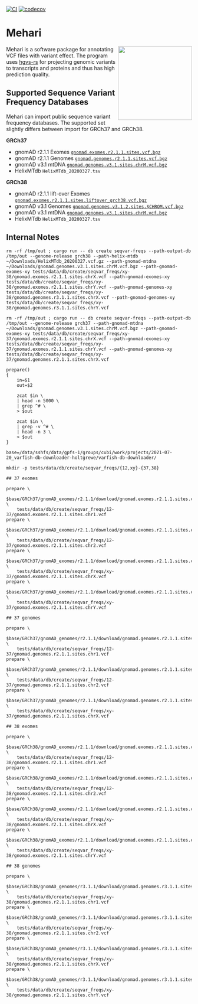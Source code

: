 [![CI](https://github.com/bihealth/mehari/actions/workflows/rust.yml/badge.svg)](https://github.com/bihealth/mehari/actions/workflows/rust.yml)
[![codecov](https://codecov.io/gh/bihealth/mehari/branch/main/graph/badge.svg?token=B1dfb7N2n8)](https://codecov.io/gh/bihealth/mehari)

# Mehari

<img align="right" width="200" height="200" src="misc/camel.jpeg">

Mehari is a software package for annotating VCF files with variant effect.
The program uses [hgvs-rs](https://crates.io/crates/hgvs) for projecting genomic variants to transcripts and proteins and thus has high prediction quality.

## Supported Sequence Variant Frequency Databases

Mehari can import public sequence variant frequency databases.
The supported set slightly differs between import for GRCh37 and GRCh38.

**GRCh37**

- gnomAD r2.1.1 Exomes [`gnomad.exomes.r2.1.1.sites.vcf.bgz`](https://gnomad.broadinstitute.org/downloads#v2)
- gnomAD r2.1.1 Genomes [`gnomad.genomes.r2.1.1.sites.vcf.bgz`](https://gnomad.broadinstitute.org/downloads#v2)
- gnomAD v3.1 mtDNA [`gnomad.genomes.v3.1.sites.chrM.vcf.bgz`](https://gnomad.broadinstitute.org/downloads#v3-mitochondrial-dna)
- HelixMTdb `HelixMTdb_20200327.tsv`

**GRCh38**

- gnomAD r2.1.1 lift-over Exomes [`gnomad.exomes.r2.1.1.sites.liftover_grch38.vcf.bgz`](https://gnomad.broadinstitute.org/downloads#v2)
- gnomAD v3.1 Genomes [`gnomad.genomes.v3.1.2.sites.$CHROM.vcf.bgz`](https://gnomad.broadinstitute.org/downloads#v3)
- gnomAD v3.1 mtDNA [`gnomad.genomes.v3.1.sites.chrM.vcf.bgz`](https://gnomad.broadinstitute.org/downloads#v3-mitochondrial-dna)
- HelixMTdb `HelixMTdb_20200327.tsv`

## Internal Notes

```
rm -rf /tmp/out ; cargo run -- db create seqvar-freqs --path-output-db /tmp/out --genome-release grch38 --path-helix-mtdb ~/Downloads/HelixMTdb_20200327.vcf.gz --path-gnomad-mtdna ~/Downloads/gnomad.genomes.v3.1.sites.chrM.vcf.bgz --path-gnomad-exomes-xy tests/data/db/create/seqvar_freqs/xy-38/gnomad.exomes.r2.1.1.sites.chrX.vcf --path-gnomad-exomes-xy tests/data/db/create/seqvar_freqs/xy-38/gnomad.exomes.r2.1.1.sites.chrY.vcf --path-gnomad-genomes-xy tests/data/db/create/seqvar_freqs/xy-38/gnomad.genomes.r3.1.1.sites.chrX.vcf --path-gnomad-genomes-xy tests/data/db/create/seqvar_freqs/xy-38/gnomad.genomes.r3.1.1.sites.chrY.vcf

rm -rf /tmp/out ; cargo run -- db create seqvar-freqs --path-output-db /tmp/out --genome-release grch37 --path-gnomad-mtdna ~/Downloads/gnomad.genomes.v3.1.sites.chrM.vcf.bgz --path-gnomad-exomes-xy tests/data/db/create/seqvar_freqs/xy-37/gnomad.exomes.r2.1.1.sites.chrX.vcf --path-gnomad-exomes-xy tests/data/db/create/seqvar_freqs/xy-37/gnomad.exomes.r2.1.1.sites.chrY.vcf --path-gnomad-genomes-xy tests/data/db/create/seqvar_freqs/xy-37/gnomad.genomes.r2.1.1.sites.chrX.vcf
```

```
prepare()
{
    in=$1
    out=$2

    zcat $in \
    | head -n 5000 \
    | grep ^# \
    > $out

    zcat $in \
    | grep -v ^# \
    | head -n 3 \
    > $out
}

base=/data/sshfs/data/gpfs-1/groups/cubi/work/projects/2021-07-20_varfish-db-downloader-holtgrewe/varfish-db-downloader/

mkdir -p tests/data/db/create/seqvar_freqs/{12,xy}-{37,38}

## 37 exomes

prepare \
    $base/GRCh37/gnomAD_exomes/r2.1.1/download/gnomad.exomes.r2.1.1.sites.chr1.vcf.bgz \
    tests/data/db/create/seqvar_freqs/12-37/gnomad.exomes.r2.1.1.sites.chr1.vcf
prepare \
    $base/GRCh37/gnomAD_exomes/r2.1.1/download/gnomad.exomes.r2.1.1.sites.chr2.vcf.bgz \
    tests/data/db/create/seqvar_freqs/12-37/gnomad.exomes.r2.1.1.sites.chr2.vcf
prepare \
    $base/GRCh37/gnomAD_exomes/r2.1.1/download/gnomad.exomes.r2.1.1.sites.chrX.vcf.bgz \
    tests/data/db/create/seqvar_freqs/xy-37/gnomad.exomes.r2.1.1.sites.chrX.vcf
prepare \
    $base/GRCh37/gnomAD_exomes/r2.1.1/download/gnomad.exomes.r2.1.1.sites.chrY.vcf.bgz \
    tests/data/db/create/seqvar_freqs/xy-37/gnomad.exomes.r2.1.1.sites.chrY.vcf

## 37 genomes

prepare \
    $base/GRCh37/gnomAD_genomes/r2.1.1/download/gnomad.genomes.r2.1.1.sites.chr1.vcf.bgz \
    tests/data/db/create/seqvar_freqs/12-37/gnomad.genomes.r2.1.1.sites.chr1.vcf
prepare \
    $base/GRCh37/gnomAD_genomes/r2.1.1/download/gnomad.genomes.r2.1.1.sites.chr2.vcf.bgz \
    tests/data/db/create/seqvar_freqs/12-37/gnomad.genomes.r2.1.1.sites.chr2.vcf
prepare \
    $base/GRCh37/gnomAD_genomes/r2.1.1/download/gnomad.genomes.r2.1.1.sites.chrX.vcf.bgz \
    tests/data/db/create/seqvar_freqs/xy-37/gnomad.genomes.r2.1.1.sites.chrX.vcf

## 38 exomes

prepare \
    $base/GRCh38/gnomAD_exomes/r2.1.1/download/gnomad.exomes.r2.1.1.sites.chr1.vcf.bgz \
    tests/data/db/create/seqvar_freqs/12-38/gnomad.exomes.r2.1.1.sites.chr1.vcf
prepare \
    $base/GRCh38/gnomAD_exomes/r2.1.1/download/gnomad.exomes.r2.1.1.sites.chr2.vcf.bgz \
    tests/data/db/create/seqvar_freqs/12-38/gnomad.exomes.r2.1.1.sites.chr2.vcf
prepare \
    $base/GRCh38/gnomAD_exomes/r2.1.1/download/gnomad.exomes.r2.1.1.sites.chrX.vcf.bgz \
    tests/data/db/create/seqvar_freqs/xy-38/gnomad.exomes.r2.1.1.sites.chrX.vcf
prepare \
    $base/GRCh38/gnomAD_exomes/r2.1.1/download/gnomad.exomes.r2.1.1.sites.chrY.vcf.bgz \
    tests/data/db/create/seqvar_freqs/xy-38/gnomad.exomes.r2.1.1.sites.chrY.vcf

## 38 genomes

prepare \
    $base/GRCh38/gnomAD_genomes/r3.1.1/download/gnomad.genomes.r3.1.1.sites.chr1.vcf.bgz \
    tests/data/db/create/seqvar_freqs/xy-38/gnomad.genomes.r2.1.1.sites.chr1.vcf
prepare \
    $base/GRCh38/gnomAD_genomes/r3.1.1/download/gnomad.genomes.r3.1.1.sites.chr2.vcf.bgz \
    tests/data/db/create/seqvar_freqs/xy-38/gnomad.genomes.r2.1.1.sites.chr2.vcf
prepare \
    $base/GRCh38/gnomAD_genomes/r3.1.1/download/gnomad.genomes.r3.1.1.sites.chrX.vcf.bgz \
    tests/data/db/create/seqvar_freqs/xy-38/gnomad.genomes.r2.1.1.sites.chrX.vcf
prepare \
    $base/GRCh38/gnomAD_genomes/r3.1.1/download/gnomad.genomes.r3.1.1.sites.chrY.vcf.bgz \
    tests/data/db/create/seqvar_freqs/xy-38/gnomad.genomes.r2.1.1.sites.chrY.vcf
```
